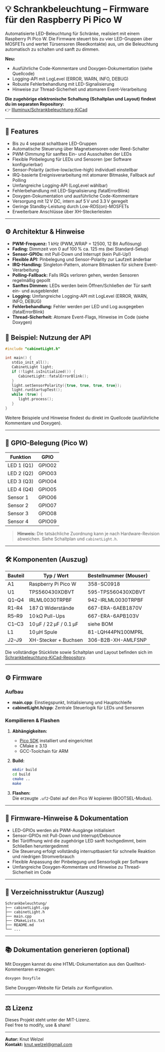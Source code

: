 # 💡 Schrankbeleuchtung – Firmware für den Raspberry Pi Pico W


Automatisierte LED-Beleuchtung für Schränke, realisiert mit einem Raspberry Pi Pico W. Die Firmware steuert bis zu vier LED-Gruppen über MOSFETs und wertet Türsensoren (Reedkontakte) aus, um die Beleuchtung automatisch zu schalten und sanft zu dimmen.

**Neu:**
- Ausführliche Code-Kommentare und Doxygen-Dokumentation (siehe Quellcode)
- Logging-API mit LogLevel (ERROR, WARN, INFO, DEBUG)
- Robuste Fehlerbehandlung mit LED-Signalisierung
- Hinweise zur Thread-Sicherheit und atomaren Event-Verarbeitung

**Die zugehörige elektronische Schaltung (Schaltplan und Layout) findest du im separaten Repository:**  
👉 [Illuminux/Schrankbeleuchtung-KiCad](https://github.com/Illuminux/Schrankbeleuchtung-KiCad.git)

---


## 🧩 Features

- Bis zu 4 separat schaltbare LED-Gruppen
- Automatische Steuerung über Magnetsensoren oder Reed-Schalter
- PWM-Dimmung für sanftes Ein- und Ausschalten der LEDs
- Flexible Pinbelegung für LEDs und Sensoren (per Software konfigurierbar)
- Sensor-Polarity (active-low/active-high) individuell einstellbar
- IRQ-basierte Ereignisverarbeitung mit atomarer Bitmaske, Fallback auf Polling
- Umfangreiche Logging-API (LogLevel wählbar)
- Fehlerbehandlung mit LED-Signalisierung (fatalErrorBlink)
- Doxygen-Dokumentation und ausführliche Code-Kommentare
- Versorgung mit 12 V DC, intern auf 5 V und 3.3 V geregelt
- Geringe Standby-Leistung durch Low-RDS(on)-MOSFETs
- Erweiterbare Anschlüsse über XH-Steckerleisten

---


## ⚙️ Architektur & Hinweise

- **PWM-Frequenz:** 1 kHz (PWM_WRAP = 12500, 12 Bit Auflösung)
- **Fading:** Dimmzeit von 0 auf 100 % ca. 125 ms (bei Standard-Setup)
- **Sensor-GPIOs:** mit Pull-Down und Interrupt (kein Pull-Up!)
- **Flexible API:** Pinbelegung und Sensor-Polarity zur Laufzeit änderbar
- **IRQ-Handling:** Singleton-Pattern, atomare Bitmasken für sichere Event-Verarbeitung
- **Polling-Fallback:** Falls IRQs verloren gehen, werden Sensoren regelmäßig gepollt
- **Sanftes Dimmen:** LEDs werden beim Öffnen/Schließen der Tür sanft ein- und ausgeblendet
- **Logging:** Umfangreiche Logging-API mit LogLevel (ERROR, WARN, INFO, DEBUG)
- **Fehlerbehandlung:** Fehler werden per LED und Log ausgegeben (fatalErrorBlink)
- **Thread-Sicherheit:** Atomare Event-Flags, Hinweise im Code (siehe Doxygen)
## 📝 Beispiel: Nutzung der API

```cpp
#include "cabinetLight.h"

int main() {
   stdio_init_all();
   CabinetLight light;
   if (!light.isInitialized()) {
      CabinetLight::fatalErrorBlink();
   }
   light.setSensorPolarity({true, true, true, true});
   light.runStartupTest();
   while (true) {
      light.process();
   }
}
```

Weitere Beispiele und Hinweise findest du direkt im Quellcode (ausführliche Kommentare und Doxygen).

---

## 🔌 GPIO-Belegung (Pico W)

| Funktion         | GPIO     |
|------------------|----------|
| LED 1 (Q1)       | GPIO02   |
| LED 2 (Q2)       | GPIO03   |
| LED 3 (Q3)       | GPIO04   |
| LED 4 (Q4)       | GPIO05   |
| Sensor 1         | GPIO06   |
| Sensor 2         | GPIO07   |
| Sensor 3         | GPIO08   |
| Sensor 4         | GPIO09   |

> **Hinweis:** Die tatsächliche Zuordnung kann je nach Hardware-Revision abweichen. Siehe Schaltplan und `cabinetLight.h`.

---

## 🛠 Komponenten (Auszug)

| Bauteil      | Typ / Wert              | Bestellnummer (Mouser)  |
|--------------|-------------------------|--------------------------|
| A1           | Raspberry Pi Pico W     | 358-SC0918               |
| U1           | TPS560430XDBVT          | 595-TPS560430XDBVT       |
| Q1–Q4        | IRLML0030TRPBF          | 942-IRLML0030TRPBF       |
| R1–R4        | 187 Ω Widerstände       | 667-ERA-6AEB1870V        |
| R5–R9        | 10 kΩ Pull-Ups          | 667-ERA-6APB103V         |
| C1–C3        | 10 µF / 22 µF / 0.1 µF  | siehe BOM                |
| L1           | 10 µH Spule             | 81-LQH44PN100MPRL        |
| J2–J9        | XH-Stecker + Buchsen    | 306-B2B-XH-AMLFSNP       |

Die vollständige Stückliste sowie Schaltplan und Layout befinden sich im [Schrankbeleuchtung-KiCad-Repository](https://github.com/Illuminux/Schrankbeleuchtung-KiCad.git).

---

## ⚙️ Firmware

### Aufbau

- **main.cpp**: Einstiegspunkt, Initialisierung und Hauptschleife
- **cabinetLight.h/cpp**: Zentrale Steuerlogik für LEDs und Sensoren

### Kompilieren & Flashen

1. **Abhängigkeiten:**  
   - [Pico SDK](https://github.com/raspberrypi/pico-sdk) installiert und eingerichtet
   - CMake ≥ 3.13
   - GCC-Toolchain für ARM

2. **Build:**
   ```sh
   mkdir build
   cd build
   cmake ..
   make
   ```

3. **Flashen:**  
   Die erzeugte `.uf2`-Datei auf den Pico W kopieren (BOOTSEL-Modus).

---


## 🧠 Firmware-Hinweise & Dokumentation

- LED-GPIOs werden als PWM-Ausgänge initialisiert
- Sensor-GPIOs mit Pull-Down und Interrupt/Debounce
- Bei Türöffnung wird die zugehörige LED sanft hochgedimmt, beim Schließen heruntergedimmt
- Die Steuerung erfolgt vollständig interruptbasiert für schnelle Reaktion und niedrigen Stromverbrauch
- Flexible Anpassung der Pinbelegung und Sensorlogik per Software
- Umfangreiche Doxygen-Kommentare und Hinweise zu Thread-Sicherheit im Code

---


## 📁 Verzeichnisstruktur (Auszug)

```
Schrankbeleuchtung/
├── cabinetLight.cpp
├── cabinetLight.h
├── main.cpp
├── CMakeLists.txt
├── README.md
└── ...
```

---


## 📚 Dokumentation generieren (optional)

Mit Doxygen kannst du eine HTML-Dokumentation aus den Quelltext-Kommentaren erzeugen:

```sh
doxygen Doxyfile
```

Siehe Doxygen-Website für Details zur Konfiguration.

---

## ⚖️ Lizenz

Dieses Projekt steht unter der MIT-Lizenz.  
Feel free to modify, use & share!

---

**Autor:** Knut Welzel  
**Kontakt:** knut.welzel@gmail.com
